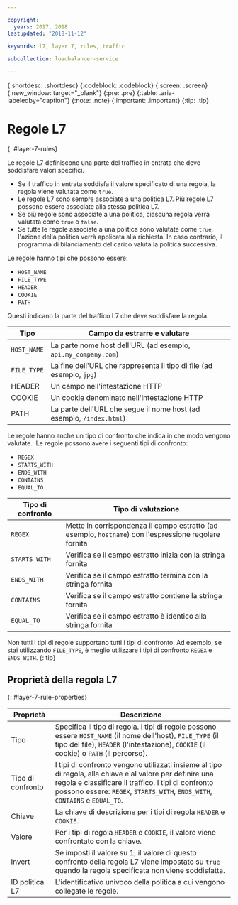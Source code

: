 ```yaml
---

copyright:
  years: 2017, 2018
lastupdated: "2018-11-12"

keywords: l7, layer 7, rules, traffic

subcollection: loadbalancer-service

---
```


{:shortdesc: .shortdesc}
{:codeblock: .codeblock}
{:screen: .screen}
{:new_window: target="_blank"}
{:pre: .pre}
{:table: .aria-labeledby="caption"}
{:note: .note}
{:important: .important}
{:tip: .tip}

# Regole L7
{: #layer-7-rules}

Le regole L7 definiscono una parte del traffico in entrata che deve soddisfare valori specifici.

* Se il traffico in entrata soddisfa il valore specificato di una regola, la regola viene valutata come `true`.
* Le regole L7 sono sempre associate a una politica L7. Più regole L7 possono essere associate alla stessa politica L7.
* Se più regole sono associate a una politica, ciascuna regola verrà valutata come `true` o `false`.
* Se tutte le regole associate a una politica sono valutate come `true`, l'azione della politica verrà applicata alla richiesta. In caso contrario, il programma di bilanciamento del carico valuta la politica successiva.

Le regole hanno tipi che possono essere:

* `HOST_NAME`
* `FILE_TYPE`
* `HEADER`
* `COOKIE`
* `PATH`

Questi indicano la parte del traffico L7 che deve soddisfare la regola.

Tipo      |  Campo da estrarre e valutare
----------| -----------------------
`HOST_NAME` | La parte nome host dell'URL (ad esempio, `api.my_company.com`)
`FILE_TYPE` | La fine dell'URL che rappresenta il tipo di file (ad esempio, `jpg`)
HEADER    | Un campo nell'intestazione HTTP
COOKIE    | Un cookie denominato nell'intestazione HTTP
PATH      | La parte dell'URL che segue il nome host (ad esempio, `/index.html`)

Le regole hanno anche un tipo di confronto che indica in che modo vengono valutate. 
Le regole possono avere i seguenti tipi di confronto:

* `REGEX`
* `STARTS_WITH`
* `ENDS_WITH`
* `CONTAINS`
* `EQUAL_TO`

Tipo di confronto |  Tipo di valutazione
----------------|---------------------
`REGEX`           |  Mette in corrispondenza il campo estratto (ad esempio, `hostname`) con l'espressione regolare fornita
`STARTS_WITH`     |  Verifica se il campo estratto inizia con la stringa fornita
`ENDS_WITH`       |  Verifica se il campo estratto termina con la stringa fornita
`CONTAINS`        |  Verifica se il campo estratto contiene la stringa fornita
`EQUAL_TO`        |  Verifica se il campo estratto è identico alla stringa fornita

Non tutti i tipi di regole supportano tutti i tipi di confronto. Ad esempio, se stai utilizzando `FILE_TYPE`, è meglio utilizzare i tipi di confronto `REGEX` e `ENDS_WITH`.
{: tip}

## Proprietà della regola L7
{: #layer-7-rule-properties}

Proprietà  | Descrizione
------------- | -------------
Tipo | Specifica il tipo di regola. I tipi di regole possono essere `HOST_NAME` (il nome dell'host), `FILE_TYPE` (il tipo del file), `HEADER` (l'intestazione), `COOKIE` (il cookie) o `PATH` (il percorso).
Tipo di confronto | I tipi di confronto vengono utilizzati insieme al tipo di regola, alla chiave e al valore per definire una regola e classificare il traffico. I tipi di confronto possono essere: `REGEX`, `STARTS_WITH`, `ENDS_WITH`, `CONTAINS` e `EQUAL_TO`.
Chiave | La chiave di descrizione per i tipi di regola `HEADER` e `COOKIE`.
Valore |  Per i tipi di regola `HEADER` e `COOKIE`, il valore viene confrontato con la chiave.
Invert | Se imposti il valore su 1, il valore di questo confronto della regola L7 viene impostato su `true` quando la regola specificata non viene soddisfatta.
ID politica L7 | L'identificativo univoco della politica a cui vengono collegate le regole.
